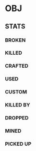 # OBJ
## STATS
### BROKEN
### KILLED
### CRAFTED
### USED
### CUSTOM
### KILLED BY
### DROPPED
### MINED
### PICKED UP
